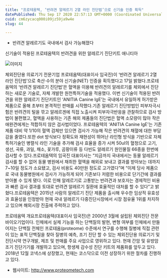 ```yaml
---
title: "프로테옴텍, ‘반려견 알레르기 2열 라인 진단법’으로 신기술 인증 획득"
datePublished: Thu Sep 17 2020 22:57:13 GMT+0000 (Coordinated Universal Time)
cuid: cm6zycacq000i09jz59ja9w4e
slug: 44

---
```



- 반려견 알레르기도 국내에서 검사 가능해졌다

신기술이 적용된 프로테옴텍의 반려견을 위한 알레르기 진단키트 애니티아

![이미지](https://cdn.hashnode.com/res/hashnode/image/upload/v1739246299103/1207f70c-4dcc-4f97-9c12-46da9daa1adb.jpeg)

체외진단용 의료기기 전문기업 프로테옴텍(대표이사 임국진)이 ‘반려견 알레르기 2열 라인 진단법’으로 축산·수의 분야 신기술(NET) 인증을 획득했다고 17일 밝혔다.프로테옴텍의 ‘반려견 알레르기 진단법’은 혈액을 이용해 반려견의 알레르기를 체외에서 진단하는 새로운 기술로, 자체 개발한 원천특허기술을 적용했다. 이번 신기술이 적용된 반려견을 위한 알레르기 진단키트인 ‘ANITIA Canine IgE’는 국내에서 유일하게 허가받은 제품으로 올해 초부터 본격적인 판매를 시작했다.기존 알레르기 진단방법인 피부자극시험은 반려견의 털을 깎고 알레르겐에 직접 노출시켜 피부자극반응을 관찰하므로 검사 방법이 불편했고, 혈액을 사용하는 기존 해외 제품들의 진단법은 혈액 소모량이 많아 작은 애완견에게는 적합하지 않은 검사법이었다. 프로테옴텍의 ‘ANITIA Canine IgE’는 기존 제품 대비 약 1/10의 혈액 검체만 있으면 검사가 가능해 작은 반려견의 채혈에 대한 부담감을 줄였다.또한 dot 방식보다 정확도와 재현성이 뛰어난 라인형 방식을 기반으로 자체 특허기술인 병렬식 라인 기술을 추가해 검사 효율을 증가 시켜 50ul의 혈청으로 고기, 생선, 곡류, 과일, 채소, 꽃가루, 곰팡이류 등 다빈도 알레르기 원인물질 66종을 한번에 검사할 수 있다.프로테옴텍의 임국진 대표이사는 “지금까지 국내에서는 동물 알레르기 검사를 할 수 없어 동물 병원에서 채취한 혈액을 해외로 보내고 결과를 받아보는 데까지 7~10일 정도가 소요됐고, 검사 비용도 40만원 정도로 고가였다”며 “이제 당사 제품으로 국내 동물병원에서 검사가 가능하게 되어 기존보다 저렴한 비용으로 단기간에 결과를 받아볼 수 있게 됐다. 이로 인해 알레르기로 고통받는 반려견과 보호자는 경제적인 비용과 빠른 검사 결과를 토대로 반려견 알레르기 질환에 효율적인 대처를 할 수 있다”고 밝혔다.프로테옴텍은 2015년 사람의 알레르기 진단 제품을 출시해 우수한 임상적 유효성과 효율성을 인정받아 현재 국내 알레르기 다중진단시장에서 시장 점유율 1위를 차지하고 있으며 해외시장 진출에 주력하고 있다.

프로테옴텍 개요프로테옴텍(대표이사 임국진)은 2000년 3월에 설립된 체외진단 전문 바이오기업이다. 인체에서 실제 기능을 하는 단백질의 발현, 변형 여부를 인체에서 만들어지는 단백질 전체인 프로테옴(proteome) 수준에서 연구를 수행해 질병에 직접 관련이 있는 표적 단백질을 찾아 질병의 예측, 조기 진단 할 수 있는 체외진단용 의료기기 및 진단시약 연구개발, 제조 및 판매를 주요 사업으로 영위하고 있다. 현재 간암 및 유방암 조기 진단기기를 개발하고 있으며, 항생제 감수성 진단 키트의 제품화를 앞두고 있다. 2018년 12월 코넥스에 상장했고, 현재는 코스닥으로 이전 상장하기 위한 절차를 진행하고 있다.

- 웹사이트: http://www.proteometech.com